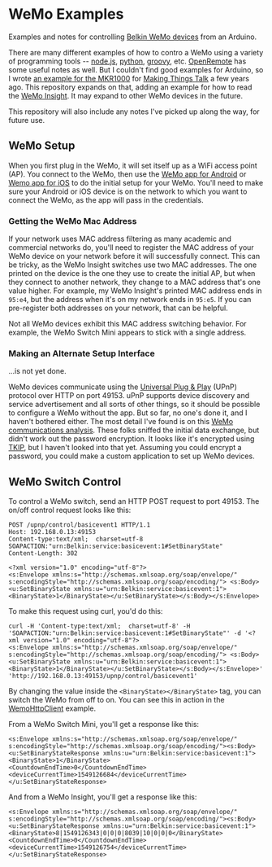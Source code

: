 # WeMo Examples

Examples and notes for controlling [Belkin WeMo devices](https://www.belkin.com/us/Products/home-automation/c/wemo-home-automation/) from an Arduino.

There are many different examples of how to contro a WeMo using a variety of programming tools -- [node.js](https://www.npmjs.com/package/wemo-client), [python](https://ouimeaux.readthedocs.io/en/latest/#), [groovy](https://objectpartners.com/2014/03/25/a-groovy-time-with-upnp-and-wemo/), etc. [OpenRemote](https://github.com/openremote/Documentation/wiki/Belkin-WeMo) has some useful notes as well. But I couldn't find good examples for  Arduino, so I wrote [an example for the MKR1000](https://github.com/tigoe/MakingThingsTalk2/tree/master/3rd_edition/chapter9/WemoHttpClient) for [Making Things Talk](https://www.makingthingstalk.com) a few years ago. This repository expands on that, adding an example for how to read the [WeMo Insight](https://www.belkin.com/us/p/P-F7C029/). It may expand to other WeMo devices in the future. 

This repository will also include any notes I've picked up along the way, for future use.

## WeMo Setup

When you first plug in the WeMo, it will set itself up as a WiFi access point (AP).  You connect to the WeMo, then use the [WeMo app for Android](https://play.google.com/store/apps/details?id=com.belkin.wemoandroid&hl=en_US) or [Wemo app for iOS](https://itunes.apple.com/us/app/wemo/id511376996?mt=8) to do the initial setup for your WeMo. You'll need to make sure your Android or iOS device is on the network to which you want to connect the WeMo, as the app will pass in the credentials. 

### Getting the WeMo Mac Address

If your network uses MAC address filtering as many academic and commercial networks do, you'll need to register the MAC address of your WeMo device  on your network before it will successfully connect. This can be tricky, as the WeMo Insight switches use two MAC addresses. The one printed on the device is the one they use to create the initial AP, but when they connect to another network, they change to a MAC address that's one value higher. For example, my WeMo Insight's printed MAC address ends in `95:e4`, but the address when it's on my network ends in `95:e5`. If you can pre-register both addresses on your network, that can be helpful. 

Not all WeMo devices exhibit this MAC address switching behavior. For example, the WeMo Switch Mini appears to stick with a single address.

### Making an Alternate Setup Interface

...is not yet done.

WeMo devices communicate using the [Universal Plug & Play](https://en.wikipedia.org/wiki/Universal_Plug_and_Play) (UPnP) protocol over HTTP on port 49153. uPnP supports device discovery and service advertisement and all sorts of other things, so it should be possible to configure a WeMo without the app. But so far, no one's done it, and I haven't bothered either. The most detail I've found is on this [WeMo communications analysis](https://www.scip.ch/en/?labs.20160218). These folks sniffed the initial data exchange, but didn't work out the password encryption. It looks like it's encrypted using [TKIP](https://en.wikipedia.org/wiki/Temporal_Key_Integrity_Protocol), but I haven't looked into that yet. Assuming you could encrypt a password, you could make a custom application to set up WeMo devices.

## WeMo Switch Control

To control a WeMo switch, send an HTTP POST request to port 49153. The on/off control request looks like this:

````
POST /upnp/control/basicevent1 HTTP/1.1
Host: 192.168.0.13:49153
Content-type:text/xml;  charset=utf-8
SOAPACTION:"urn:Belkin:service:basicevent:1#SetBinaryState"
Content-Length: 302

<?xml version="1.0" encoding="utf-8"?>
<s:Envelope xmlns:s="http://schemas.xmlsoap.org/soap/envelope/"
s:encodingStyle="http://schemas.xmlsoap.org/soap/encoding/"> <s:Body><u:SetBinaryState xmlns:u="urn:Belkin:service:basicevent:1"> <BinaryState>1</BinaryState></u:SetBinaryState></s:Body></s:Envelope>
````

To make this request using curl, you'd do this:

````
curl -H 'Content-type:text/xml;  charset=utf-8' -H 'SOAPACTION:"urn:Belkin:service:basicevent:1#SetBinaryState"' -d '<?xml version="1.0" encoding="utf-8"?>
<s:Envelope xmlns:s="http://schemas.xmlsoap.org/soap/envelope/"
s:encodingStyle="http://schemas.xmlsoap.org/soap/encoding/"> <s:Body><u:SetBinaryState xmlns:u="urn:Belkin:service:basicevent:1"> <BinaryState>1</BinaryState></u:SetBinaryState></s:Body></s:Envelope>' 'http://192.168.0.13:49153/upnp/control/basicevent1'
````
By changing the value inside the `<BinaryState></BinaryState>` tag, you can switch the WeMo from off to on. You can see this in action in the [WemoHttpClient](WemoHttpClient/WemoHttpClient.ino) example. 


From a WeMo Switch Mini, you'll get a response like this:

````
<s:Envelope xmlns:s="http://schemas.xmlsoap.org/soap/envelope/" s:encodingStyle="http://schemas.xmlsoap.org/soap/encoding/"><s:Body>
<u:SetBinaryStateResponse xmlns:u="urn:Belkin:service:basicevent:1">
<BinaryState>1</BinaryState>
<CountdownEndTime>0</CountdownEndTime>
<deviceCurrentTime>1549126684</deviceCurrentTime>
</u:SetBinaryStateResponse>
````

And from a WeMo Insight, you'll get a response like this:

````
<s:Envelope xmlns:s="http://schemas.xmlsoap.org/soap/envelope/" s:encodingStyle="http://schemas.xmlsoap.org/soap/encoding/"><s:Body>
<u:SetBinaryStateResponse xmlns:u="urn:Belkin:service:basicevent:1">
<BinaryState>8|1549126343|0|0|0|8039|10|0|0|0</BinaryState>
<CountdownEndTime>0</CountdownEndTime>
<deviceCurrentTime>1549126754</deviceCurrentTime>
</u:SetBinaryStateResponse>
````


